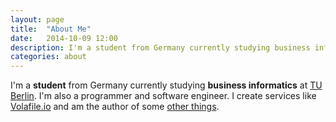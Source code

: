 ```yaml
---
layout: page
title:  "About Me"
date:   2014-10-09 12:00
description: I'm a student from Germany currently studying business informatics at TU Berlin.
categories: about
---
```


<p class="large">
I'm a <b>student</b> from Germany currently studying <b>business informatics</b> at <a href="http://tu-berlin.de">TU Berlin</a>. I'm also a programmer and software engineer. I create services like <a href="https://volafile.io">Volafile.io</a> and am the author of some <a href="https://github.com/laino">other things</a>.
</p>
